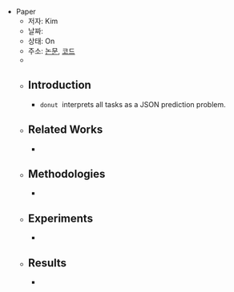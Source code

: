 - Paper
	- 저자: Kim
	- 날짜:
	- 상태: On
	- 주소: [논문](https://arxiv.org/abs/2111.15664), [코드](https://github.com/clovaai/donut)
	-
	- ## Introduction
		- `donut`  interprets all tasks as a JSON prediction problem.
	- ## Related Works
		-
	- ## Methodologies
		-
	- ## Experiments
		-
	- ## Results
		-